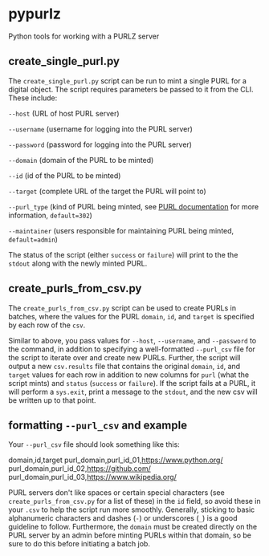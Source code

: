 # pypurlz
Python tools for working with a PURLZ server

## create_single_purl.py
The `create_single_purl.py` script can be run to mint a single PURL for a digital object. The script requires parameters be passed to it from the CLI. These include:

`--host` (URL of host PURL server)

`--username` (username for logging into the PURL server)

`--password` (password for logging into the PURL server)

`--domain`  (domain of the PURL to be minted)

`--id` (id of the PURL to be minted)

`--target` (complete URL of the target the PURL will point to)

`--purl_type` (kind of PURL being minted, see [PURL documentation](https://purl.archive.org/help) for more information, `default=302`)

`--maintainer` (users responsible for maintaining PURL being minted, `default=admin`)

The status of the script (either `success` or `failure`) will print to the the `stdout` along with the newly minted PURL.

## create_purls_from_csv.py
The `create_purls_from_csv.py` script can be used to create PURLs in batches, where the values for the PURL `domain`, `id`, and `target` is specified by each row of the `csv`.

Similar to above, you pass values for `--host`, `--username`, and `--password` to the command, in addition to specifying a well-formatted `--purl_csv` file for the script to iterate over and create new PURLs. Further, the script will output a new `csv.results` file that contains the original `domain`, `id`, and `target` values for each row in addition to new columns for `purl` (what the script mints) and `status` (`success` or `failure`). If the script fails at a PURL, it will perform a `sys.exit`, print a message to the `stdout`, and the new csv will be written up to that point.

## formatting `--purl_csv` and example
Your `--purl_csv` file should look something like this:

domain,id,target
purl_domain,purl_id_01,https://www.python.org/
purl_domain,purl_id_02,https://github.com/
purl_domain,purl_id_03,https://www.wikipedia.org/

PURL servers don't like spaces or certain special characters (see `create_purls_from_csv.py` for a list of these) in the `id` field, so avoid these in your `.csv` to help the script run more smoothly. Generally, sticking to basic alphanumeric characters and dashes (`-`) or underscores (`_`) is a good guideline to follow. Furthermore, the `domain` must be created directly on the PURL server by an admin before minting PURLs within that domain, so be sure to do this before initiating a batch job. 
